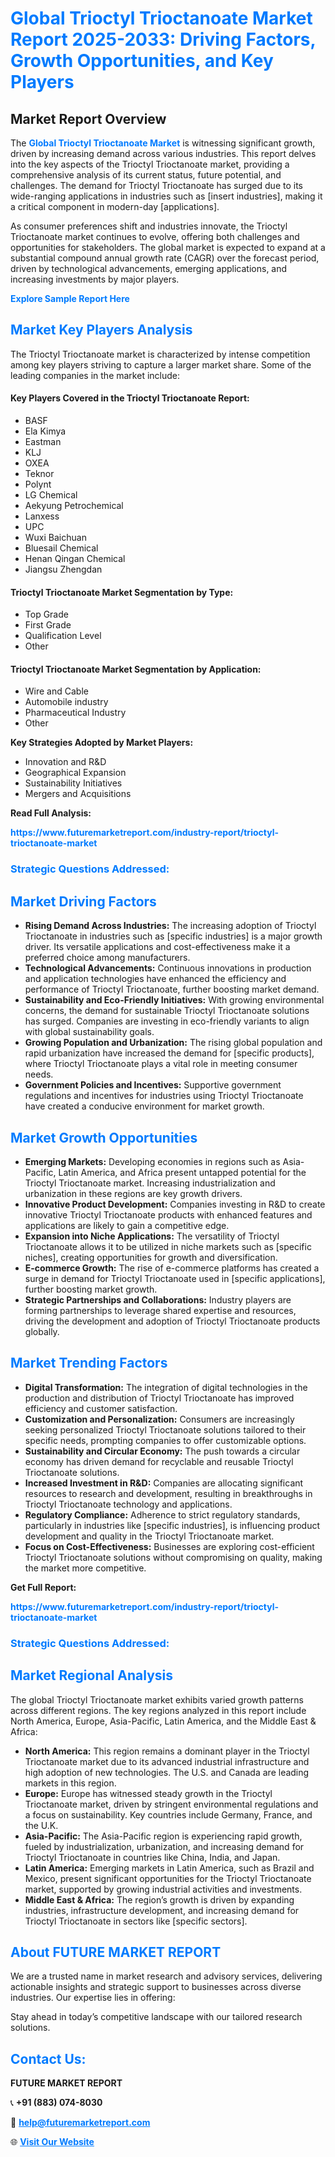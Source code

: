 <h1 style="color: #007BFF;">Global Trioctyl Trioctanoate Market Report 2025-2033: Driving Factors, Growth Opportunities, and Key Players</h1>

<section id="overview">
<h2>Market Report Overview</h2>
<p>The <a href="https://www.futuremarketreport.com/industry-report/trioctyl-trioctanoate-market" style="color: #007BFF; text-decoration: none;"><strong>Global Trioctyl Trioctanoate Market</strong></a> is witnessing significant growth, driven by increasing demand across various industries. This report delves into the key aspects of the Trioctyl Trioctanoate market, providing a comprehensive analysis of its current status, future potential, and challenges. The demand for Trioctyl Trioctanoate has surged due to its wide-ranging applications in industries such as [insert industries], making it a critical component in modern-day [applications].</p>
<p>As consumer preferences shift and industries innovate, the Trioctyl Trioctanoate market continues to evolve, offering both challenges and opportunities for stakeholders. The global market is expected to expand at a substantial compound annual growth rate (CAGR) over the forecast period, driven by technological advancements, emerging applications, and increasing investments by major players.</p>
</section>

<section id="overview">
<p><a href="https://www.futuremarketreport.com/request-sample/reportId=26071" style="color: #007BFF; text-decoration: none;"><strong>Explore Sample Report Here</strong></a></p>
</section>

<section id="key-players">
<h2 style="color: #007BFF;">Market Key Players Analysis</h2>
<p>The Trioctyl Trioctanoate market is characterized by intense competition among key players striving to capture a larger market share. Some of the leading companies in the market include:</p>
<h4>Key Players Covered in the Trioctyl Trioctanoate Report:</h4>
<ul><li>BASF</li><li>Ela Kimya</li><li>Eastman</li><li>KLJ</li><li>OXEA</li><li>Teknor</li><li>Polynt</li><li>LG Chemical</li><li>Aekyung Petrochemical</li><li>Lanxess</li><li>UPC</li><li>Wuxi Baichuan</li><li>Bluesail Chemical</li><li>Henan Qingan Chemical</li><li>Jiangsu Zhengdan</li></ul>
<h4>Trioctyl Trioctanoate Market Segmentation by Type:</h4>
<ul><li>Top Grade</li><li>First Grade</li><li>Qualification Level</li><li>Other</li></ul>

<h4>Trioctyl Trioctanoate Market Segmentation by Application:</h4>
<ul><li>Wire and Cable</li><li>Automobile industry</li><li>Pharmaceutical Industry</li><li>Other</li></ul>
<p><strong>Key Strategies Adopted by Market Players:</strong></p>
<ul>
<li>Innovation and R&D</li>
<li>Geographical Expansion</li>
<li>Sustainability Initiatives</li>
<li>Mergers and Acquisitions</li>
</ul>
</section>

<section>
<p><strong>Read Full Analysis: </strong></p><a href="https://www.futuremarketreport.com/industry-report/trioctyl-trioctanoate-market" style="color: #007BFF; text-decoration: none;"><strong>https://www.futuremarketreport.com/industry-report/trioctyl-trioctanoate-market</strong></a>
<h3 style="color: #007BFF;">Strategic Questions Addressed:</h3>
</section>

<section id="driving-factors">
<h2 style="color: #007BFF;">Market Driving Factors</h2>
<ul>
<li><strong>Rising Demand Across Industries:</strong> The increasing adoption of Trioctyl Trioctanoate in industries such as [specific industries] is a major growth driver. Its versatile applications and cost-effectiveness make it a preferred choice among manufacturers.</li>
<li><strong>Technological Advancements:</strong> Continuous innovations in production and application technologies have enhanced the efficiency and performance of Trioctyl Trioctanoate, further boosting market demand.</li>
<li><strong>Sustainability and Eco-Friendly Initiatives:</strong> With growing environmental concerns, the demand for sustainable Trioctyl Trioctanoate solutions has surged. Companies are investing in eco-friendly variants to align with global sustainability goals.</li>
<li><strong>Growing Population and Urbanization:</strong> The rising global population and rapid urbanization have increased the demand for [specific products], where Trioctyl Trioctanoate plays a vital role in meeting consumer needs.</li>
<li><strong>Government Policies and Incentives:</strong> Supportive government regulations and incentives for industries using Trioctyl Trioctanoate have created a conducive environment for market growth.</li>
</ul>
</section>

<section id="growth-opportunities">
<h2 style="color: #007BFF;">Market Growth Opportunities</h2>
<ul>
<li><strong>Emerging Markets:</strong> Developing economies in regions such as Asia-Pacific, Latin America, and Africa present untapped potential for the Trioctyl Trioctanoate market. Increasing industrialization and urbanization in these regions are key growth drivers.</li>
<li><strong>Innovative Product Development:</strong> Companies investing in R&D to create innovative Trioctyl Trioctanoate products with enhanced features and applications are likely to gain a competitive edge.</li>
<li><strong>Expansion into Niche Applications:</strong> The versatility of Trioctyl Trioctanoate allows it to be utilized in niche markets such as [specific niches], creating opportunities for growth and diversification.</li>
<li><strong>E-commerce Growth:</strong> The rise of e-commerce platforms has created a surge in demand for Trioctyl Trioctanoate used in [specific applications], further boosting market growth.</li>
<li><strong>Strategic Partnerships and Collaborations:</strong> Industry players are forming partnerships to leverage shared expertise and resources, driving the development and adoption of Trioctyl Trioctanoate products globally.</li>
</ul>
</section>

<section id="trending-factors">
<h2 style="color: #007BFF;">Market Trending Factors</h2>
<ul>
<li><strong>Digital Transformation:</strong> The integration of digital technologies in the production and distribution of Trioctyl Trioctanoate has improved efficiency and customer satisfaction.</li>
<li><strong>Customization and Personalization:</strong> Consumers are increasingly seeking personalized Trioctyl Trioctanoate solutions tailored to their specific needs, prompting companies to offer customizable options.</li>
<li><strong>Sustainability and Circular Economy:</strong> The push towards a circular economy has driven demand for recyclable and reusable Trioctyl Trioctanoate solutions.</li>
<li><strong>Increased Investment in R&D:</strong> Companies are allocating significant resources to research and development, resulting in breakthroughs in Trioctyl Trioctanoate technology and applications.</li>
<li><strong>Regulatory Compliance:</strong> Adherence to strict regulatory standards, particularly in industries like [specific industries], is influencing product development and quality in the Trioctyl Trioctanoate market.</li>
<li><strong>Focus on Cost-Effectiveness:</strong> Businesses are exploring cost-efficient Trioctyl Trioctanoate solutions without compromising on quality, making the market more competitive.</li>
</ul>
</section>

<section>
<p><strong>Get Full Report: </strong></p><a href="https://www.futuremarketreport.com/industry-report/trioctyl-trioctanoate-market" style="color: #007BFF; text-decoration: none;"><strong>https://www.futuremarketreport.com/industry-report/trioctyl-trioctanoate-market</strong></a>
<h3 style="color: #007BFF;">Strategic Questions Addressed:</h3>
</section>


<section id="regional-analysis">
<h2 style="color: #007BFF;">Market Regional Analysis</h2>
<p>The global Trioctyl Trioctanoate market exhibits varied growth patterns across different regions. The key regions analyzed in this report include North America, Europe, Asia-Pacific, Latin America, and the Middle East & Africa:</p>
<ul>
<li><strong>North America:</strong> This region remains a dominant player in the Trioctyl Trioctanoate market due to its advanced industrial infrastructure and high adoption of new technologies. The U.S. and Canada are leading markets in this region.</li>
<li><strong>Europe:</strong> Europe has witnessed steady growth in the Trioctyl Trioctanoate market, driven by stringent environmental regulations and a focus on sustainability. Key countries include Germany, France, and the U.K.</li>
<li><strong>Asia-Pacific:</strong> The Asia-Pacific region is experiencing rapid growth, fueled by industrialization, urbanization, and increasing demand for Trioctyl Trioctanoate in countries like China, India, and Japan.</li>
<li><strong>Latin America:</strong> Emerging markets in Latin America, such as Brazil and Mexico, present significant opportunities for the Trioctyl Trioctanoate market, supported by growing industrial activities and investments.</li>
<li><strong>Middle East & Africa:</strong> The region’s growth is driven by expanding industries, infrastructure development, and increasing demand for Trioctyl Trioctanoate in sectors like [specific sectors].</li>
</ul>
</section>

<footer>
<h2 style="color: #007BFF;">About FUTURE MARKET REPORT</h2>
<p>We are a trusted name in market research and advisory services, delivering actionable insights and strategic support to businesses across diverse industries. Our expertise lies in offering:</p>

<p>Stay ahead in today’s competitive landscape with our tailored research solutions.</p>

<h2 style="color: #007BFF;">Contact Us:</h2>
<p><strong>FUTURE MARKET REPORT</strong></p>
<p>📞 <strong>+91 (883) 074-8030</strong></p>
<p>📧 <strong><a href="mailto:help@futuremarketreport.com" style="color: #007BFF;">help@futuremarketreport.com</a></strong></p>
<p>🌐 <strong><a href="https://www.futuremarketreport.com/" style="color: #007BFF;">Visit Our Website</a></strong></p>
</footer>